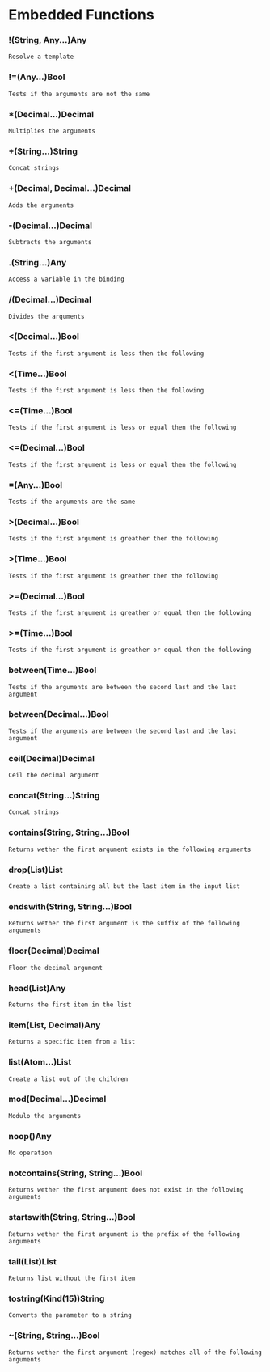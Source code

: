 # Embedded Functions

### !(String, Any...)Any
    Resolve a template

### !=(Any...)Bool
    Tests if the arguments are not the same

### *(Decimal...)Decimal
    Multiplies the arguments

### +(String...)String
    Concat strings

### +(Decimal, Decimal...)Decimal
    Adds the arguments

### -(Decimal...)Decimal
    Subtracts the arguments

### .(String...)Any
    Access a variable in the binding

### /(Decimal...)Decimal
    Divides the arguments

### <(Decimal...)Bool
    Tests if the first argument is less then the following

### <(Time...)Bool
    Tests if the first argument is less then the following

### <=(Time...)Bool
    Tests if the first argument is less or equal then the following

### <=(Decimal...)Bool
    Tests if the first argument is less or equal then the following

### =(Any...)Bool
    Tests if the arguments are the same

### >(Decimal...)Bool
    Tests if the first argument is greather then the following

### >(Time...)Bool
    Tests if the first argument is greather then the following

### >=(Decimal...)Bool
    Tests if the first argument is greather or equal then the following

### >=(Time...)Bool
    Tests if the first argument is greather or equal then the following

### between(Time...)Bool
    Tests if the arguments are between the second last and the last argument

### between(Decimal...)Bool
    Tests if the arguments are between the second last and the last argument

### ceil(Decimal)Decimal
    Ceil the decimal argument

### concat(String...)String
    Concat strings

### contains(String, String...)Bool
    Returns wether the first argument exists in the following arguments

### drop(List)List
    Create a list containing all but the last item in the input list

### endswith(String, String...)Bool
    Returns wether the first argument is the suffix of the following arguments

### floor(Decimal)Decimal
    Floor the decimal argument

### head(List)Any
    Returns the first item in the list

### item(List, Decimal)Any
    Returns a specific item from a list

### list(Atom...)List
    Create a list out of the children

### mod(Decimal...)Decimal
    Modulo the arguments

### noop()Any
    No operation

### notcontains(String, String...)Bool
    Returns wether the first argument does not exist in the following arguments

### startswith(String, String...)Bool
    Returns wether the first argument is the prefix of the following arguments

### tail(List)List
    Returns list without the first item

### tostring(Kind(15))String
    Converts the parameter to a string

### ~(String, String...)Bool
    Returns wether the first argument (regex) matches all of the following arguments


